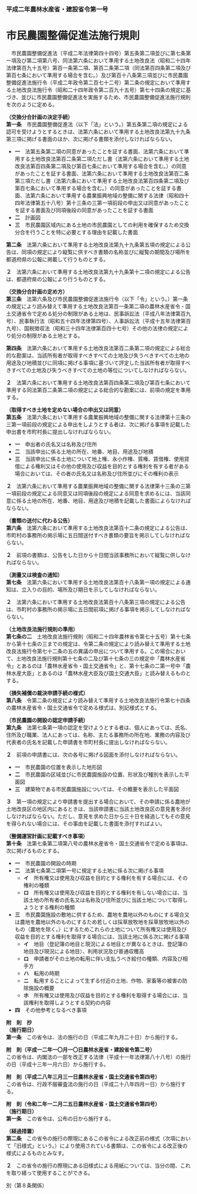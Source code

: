 ### 平成二年農林水産省・建設省令第一号  
# 市民農園整備促進法施行規則  
　市民農園整備促進法（平成二年法律第四十四号）第五条第二項並びに第七条第一項及び第二項第八号、同法第六条において準用する土地改良法（昭和二十四年法律第百九十五号）第百一条第二項、第百二条第二項（同法第百四条第二項及び第百七条において準用する場合を含む。）及び第百十八条第三項並びに市民農園整備促進法施行令（平成二年政令第二百七十二号）第二条の規定において準用する土地改良法施行令（昭和二十四年政令第二百九十五号）第七十四条の規定に基づき、並びに市民農園整備促進法を実施するため、市民農園整備促進法施行規則を次のように定める。  
  
**（交換分合計画の決定手続）**  
**第一条**　市民農園整備促進法（以下「法」という。）第五条第二項の規定による認可を受けようとするときは、法第六条において準用する土地改良法第九十九条第三項に掲げる書面のほか、次に掲げる書類を添付しなければならない。  
* **一**　法第五条第二項の同意があったことを証する書面、法第六条において準用する土地改良法第百二条第二項ただし書（法第六条において準用する土地改良法第百四条第二項及び第百七条において準用する場合を含む。）の同意があったことを証する書面、法第六条において準用する土地改良法第百二条第三項ただし書（法第六条において準用する土地改良法第百四条第二項及び第百七条において準用する場合を含む。）の同意があったことを証する書面、法第六条において準用する農業振興地域の整備に関する法律（昭和四十四年法律第五十八号）第十三条の三第一項前段の申出又は同意があったことを証する書面及び同項後段の同意があったことを証する書面  
* **二**　計画図  
* **三**　市民農園区域内にある土地の市民農園としての利用を確保するため交換分合を行うことを特に必要とする理由を記載した書面  
  
**第二条**　法第六条において準用する土地改良法第九十九条第五項の規定による公告は、同項の規定により縦覧に供すべき書類の名称並びに縦覧の期間及び場所を都道府県の公報に掲載して行うものとする。  
  
**２**　法第六条において準用する土地改良法第九十九条第十二項の規定による公告は、都道府県の公報により行うものとする。  
  
**（交換分合計画の定め方）**  
**第三条**　法第六条及び市民農園整備促進法施行令（以下「令」という。）第一条の規定により読み替えて準用する土地改良法第百一条第二項の農林水産省令・国土交通省令で定める処分の制限がある土地は、民事訴訟法（平成八年法律第百九号）、民事執行法（昭和五十四年法律第四号）、人事訴訟法（平成十五年法律第百九号）、国税徴収法（昭和三十四年法律第百四十七号）その他の法律の規定により処分の制限がある土地とする。  
  
**第四条**　法第六条において準用する土地改良法第百二条第二項の規定による総合的な勘案は、当該所有者が取得すべきすべての土地及び失うべきすべての土地の用途及び地積並びに同項に掲げる事項に基づいて評定した当該所有者が取得すべきすべての土地及び失うべきすべての土地の等位についてしなければならない。  
  
**２**　法第六条において準用する土地改良法第百四条第二項及び第百七条において準用する同法第百二条第二項の規定による総合的な勘案には、前項の規定を準用する。  
  
**（取得すべき土地を定めない場合の申出又は同意）**  
**第五条**　法第六条において準用する農業振興地域の整備に関する法律第十三条の三第一項前段の規定による申出をしようとする者は、次に掲げる事項を記載した申出書を市町村長に提出しなければならない。  
* **一**　申出者の氏名又は名称及び住所  
* **二**　当該申出に係る土地の所在、地番、地目、用途及び地積  
* **三**　当該申出に係る土地について地上権、永小作権、質権、賃借権、使用貸借による権利又はその他の使用及び収益を目的とする権利を有する者がある場合においては、その者の氏名又は名称及び住所並びにその権利の表示  
  
**２**　法第六条において準用する農業振興地域の整備に関する法律第十三条の三第一項前段の規定による同意又は同項後段の規定による同意を求めるには、当該同意に係る土地の所在、地番、地目、用途及び地積を記載した書面によらなければならない。  
  
**（書類の送付に代わる公告）**  
**第六条**　法第六条において準用する土地改良法第百十二条の規定による公告は、市町村の事務所の掲示場に五日間送付すべき書類の要旨を掲示してしなければならない。  
  
**２**　前項の書類は、公告をした日から十日間当該事務所において縦覧に供しなければならない。  
  
**（測量又は検査の通知）**  
**第七条**　法第六条において準用する土地改良法第百十八条第一項の規定による通知は、立入りの目的、場所及び期日を示してしなければならない。  
  
**２**　法第六条において準用する土地改良法第百十八条第三項の規定による公告は、市町村の事務所の掲示場に五日間前項に掲げる事項を掲示してしなければならない。  
  
**（土地改良法施行規則の準用）**  
**第七条の二**　土地改良法施行規則（昭和二十四年農林省令第七十五号）第十七条から第十七条の三までの規定は、令第二条の規定により読み替えて準用する土地改良法施行令第七十二条の五の異議の申出について準用する。この場合において、土地改良法施行規則第十七条の二及び第十七条の三の規定中「農林水産省令」とあるのは「農林水産省令・国土交通省令」と、第十七条の二第一号中「農林水産大臣」とあるのは「農林水産大臣及び国土交通大臣」と読み替えるものとする。  
  
**（損失補償の裁決申請手続の様式）**  
**第八条**　令第二条の規定により読み替えて準用する土地改良法施行令第七十四条の農林水産省令・国土交通省令で定める様式は、別記様式とする。  
  
**（市民農園の開設の認定申請手続）**  
**第九条**　法第七条第一項の認定を受けようとする者は、個人にあっては、氏名、住所及び職業、法人にあっては、名称、主たる事務所の所在地、業務の内容及び代表者の氏名を記載した申請書を市町村長に提出しなければならない。  
  
**２**　前項の申請書には、次の各号に掲げる図面を添付しなければならない。  
* **一**　市民農園の位置を表示した地形図  
* **二**　市民農園の区域並びに市民農園施設の位置、形状及び種別を表示した平面図  
* **三**　建築物である市民農園施設については、その概要を表示した平面図  
  
**３**　第一項の規定により申請書を提出する場合において、その申請に係る農地が土地改良区の地区内にあるときは、当該申請書に当該土地改良区の意見書を添付しなければならない。ただし、意見を求めた日から三十日を経過してもその意見を得られない場合には、その事由を記載した書面を添付すればよい。  
  
**（整備運営計画に記載すべき事項）**  
**第十条**　法第七条第二項第八号の農林水産省令・国土交通省令で定める事項は、次に掲げるものとする。  
* **一**　市民農園の開設の時期  
* **二**　法第七条第二項第一号に規定する土地に係る次に掲げる事項  
	* **イ**　所有権又は使用及び収益を目的とする権利を有する場合には、その権利の種類  
	* **ロ**　所有権又は使用及び収益を目的とする権利を有しない場合には、当該土地の所有者の氏名又は名称及び住所並びに当該土地について取得しようとする権利の種類  
* **三**　市民農園施設の敷地に供するため、農地を農地以外のものにする場合又は農地を農地以外のものにするため若しくは採草放牧地を採草放牧地以外のもの（農地を除く。）にするためこれらの土地について所有権又は使用及び収益を目的とする権利を取得する場合には、当該土地に係る次に掲げる事項  
	* **イ**　地目（登記簿の地目と現況による地目とが異なるときは、登記簿の地目及び現況による地目）、利用状況及び普通収穫高  
	* **ロ**　申請者がその土地の転用に伴い支払うべき給付の種類、内容及び相手方  
	* **ハ**　転用の時期  
	* **ニ**　転用することによって生ずる付近の土地、作物、家畜等の被害の防除施設の概要  
	* **ホ**　所有権又は使用及び収益を目的とする権利を取得する場合には、当該権利を取得しようとする契約の内容  
* **四**　その他参考となるべき事項  
  
**附　則　抄**  
**（施行期日）**  
**第一条**　この省令は、法の施行の日（平成二年九月二十日）から施行する。  
  
**附　則（平成一二年一〇月一〇日農林水産省・建設省令第二号）**  
この省令は、内閣法の一部を改正する法律（平成十一年法律第八十八号）の施行の日（平成十三年一月六日）から施行する。  
  
**附　則（平成二八年三月三一日農林水産省・国土交通省令第四号）**  
この省令は、行政不服審査法の施行の日（平成二十八年四月一日）から施行する。  
  
**附　則（令和二年一二月二五日農林水産省・国土交通省令第四号）**  
**（施行期日）**  
**第一条**　この省令は、公布の日から施行する。  
  
**（経過措置）**  
**第二条**　この省令の施行の際現にあるこの省令による改正前の様式（次項において「旧様式」という。）により使用されている書類は、この省令による改正後の様式によるものとみなす。  
  
**２**　この省令の施行の際現にある旧様式による用紙については、当分の間、これを取り繕って使用することができる。  
  
別（第８条関係）  

          
        